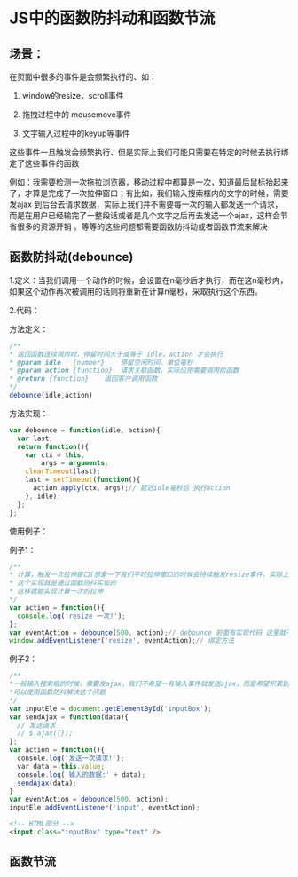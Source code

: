# JS中的函数防抖动和函数节流

## 场景：

在页面中很多的事件是会频繁执行的、如：

1. window的resize，scroll事件

2. 拖拽过程中的 mousemove事件

3. 文字输入过程中的keyup等事件

这些事件一旦触发会频繁执行、但是实际上我们可能只需要在特定的时候去执行绑定了这些事件的函数

例如：我需要检测一次拖拉浏览器，移动过程中都算是一次，知道最后鼠标抬起来了，才算是完成了一次拉伸窗口；有比如，我们输入搜索框内的文字的时候，需要发ajax
到后台去请求数据，实际上我们并不需要每一次的输入都发送一个请求，而是在用户已经输完了一整段话或者是几个文字之后再去发送一个ajax，这样会节省很多的资源开销
。等等的这些问题都需要函数防抖动或者函数节流来解决

## 函数防抖动(debounce)

1.定义：当我们调用一个动作的时候，会设置在n毫秒后才执行，而在这n毫秒内，如果这个动作再次被调用的话则将重新在计算n毫秒，采取执行这个东西。

2.代码：

方法定义：

```javascript
/**
* 返回函数连续调用时，停留时间大于或等于 idle，action 才会执行
* @param idle   {number}    停留空闲时间，单位毫秒
* @param action {function}  请求关联函数，实际应用需要调用的函数
* @return {function}    返回客户调用函数
*/
debounce(idle,action)
```

方法实现：

```javascript
var debounce = function(idle, action){
  var last;
  return function(){
    var ctx = this,
        args = arguments;
    clearTimeout(last);
    last = setTimeout(function(){
      action.apply(ctx, args);// 延迟idle毫秒后 执行action
    }, idle);
  };
};
```

使用例子：

例子1：

```javascript
/**
* 计算，触发一次拉伸窗口(想象一下我们平时拉伸窗口的时候会持续触发resize事件、实际上我们需要的是从拉伸开始，到停止拉伸，算一次)
* 这个实现就是通过函数防抖实现的
* 这样就能实现计算一次的拉伸
*/ 
var action = function(){
  console.log('resize 一次!');
};
var eventAction = debounce(500, action);// debounce 前面有实现代码 这里就不写了
window.addEventListener('resize', eventAction);// 绑定方法

```

例子2：

```javascript
/**
*一般输入搜索框的时候，需要发ajax，我们不希望一有输入事件就发送ajax，而是希望积累到一定的字数后才发送ajax节省
*可以使用函数防抖解决这个问题
*/
var inputEle = document.getElementById('inputBox');
var sendAjax = function(data){
  // 发送请求
  // $.ajax({});
};
var action = function(){
  console.log('发送一次请求!');
  var data = this.value;
  console.log('输入的数据:' + data);
  sendAjax(data);
}
var eventAction = debounce(500, action);
inputEle.addEventListener('input', eventAction);

```

```html
<!-- HTML部分 -->
<input class="inputBox" type="text" />
```

## 函数节流

